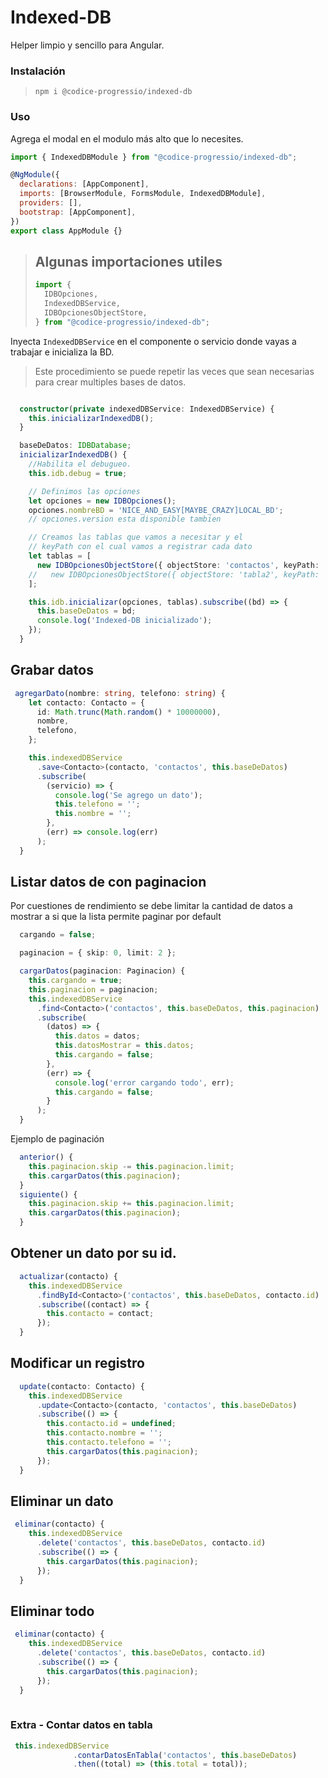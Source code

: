 # Indexed-DB

Helper limpio y sencillo para Angular.

### Instalación

> `npm i @codice-progressio/indexed-db`

### Uso

Agrega el modal en el modulo más alto que lo necesites.

```javascript
import { IndexedDBModule } from "@codice-progressio/indexed-db";

@NgModule({
  declarations: [AppComponent],
  imports: [BrowserModule, FormsModule, IndexedDBModule],
  providers: [],
  bootstrap: [AppComponent],
})
export class AppModule {}
```

> ## Algunas importaciones utiles
>
> ```typescript
> import {
>   IDBOpciones,
>   IndexedDBService,
>   IDBOpcionesObjectStore,
> } from "@codice-progressio/indexed-db";
> ```

Inyecta `IndexedDBService` en el componente o servicio donde vayas a trabajar e inicializa la BD.

> Este procedimiento se puede repetir las veces que sean necesarias para crear multiples bases de datos.

```typescript

  constructor(private indexedDBService: IndexedDBService) {
    this.inicializarIndexedDB();
  }

  baseDeDatos: IDBDatabase;
  inicializarIndexedDB() {
    //Habilita el debugueo.
    this.idb.debug = true;

    // Definimos las opciones
    let opciones = new IDBOpciones();
    opciones.nombreBD = 'NICE_AND_EASY[MAYBE_CRAZY]LOCAL_BD';
    // opciones.version esta disponible tambien

    // Creamos las tablas que vamos a necesitar y el
    // keyPath con el cual vamos a registrar cada dato
    let tablas = [
      new IDBOpcionesObjectStore({ objectStore: 'contactos', keyPath: 'id' }),
    //   new IDBOpcionesObjectStore({ objectStore: 'tabla2', keyPath: 'id' }),
    ];

    this.idb.inicializar(opciones, tablas).subscribe((bd) => {
      this.baseDeDatos = bd;
      console.log('Indexed-DB inicializado');
    });
  }

```

## Grabar datos

```typescript
 agregarDato(nombre: string, telefono: string) {
    let contacto: Contacto = {
      id: Math.trunc(Math.random() * 10000000),
      nombre,
      telefono,
    };

    this.indexedDBService
      .save<Contacto>(contacto, 'contactos', this.baseDeDatos)
      .subscribe(
        (servicio) => {
          console.log('Se agrego un dato');
          this.telefono = '';
          this.nombre = '';
        },
        (err) => console.log(err)
      );
  }
```

## Listar datos de con paginacion

Por cuestiones de rendimiento se debe limitar la
cantidad de datos a mostrar a si que la lista permite paginar por default

```typescript
  cargando = false;

  paginacion = { skip: 0, limit: 2 };

  cargarDatos(paginacion: Paginacion) {
    this.cargando = true;
    this.paginacion = paginacion;
    this.indexedDBService
      .find<Contacto>('contactos', this.baseDeDatos, this.paginacion)
      .subscribe(
        (datos) => {
          this.datos = datos;
          this.datosMostrar = this.datos;
          this.cargando = false;
        },
        (err) => {
          console.log('error cargando todo', err);
          this.cargando = false;
        }
      );
  }


```

Ejemplo de paginación

```typescript
  anterior() {
    this.paginacion.skip -= this.paginacion.limit;
    this.cargarDatos(this.paginacion);
  }
  siguiente() {
    this.paginacion.skip += this.paginacion.limit;
    this.cargarDatos(this.paginacion);
  }


```

## Obtener un dato por su id.

```typescript
  actualizar(contacto) {
    this.indexedDBService
      .findById<Contacto>('contactos', this.baseDeDatos, contacto.id)
      .subscribe((contact) => {
        this.contacto = contact;
      });
  }
```

## Modificar un registro

```typescript
  update(contacto: Contacto) {
    this.indexedDBService
      .update<Contacto>(contacto, 'contactos', this.baseDeDatos)
      .subscribe(() => {
        this.contacto.id = undefined;
        this.contacto.nombre = '';
        this.contacto.telefono = '';
        this.cargarDatos(this.paginacion);
      });
  }


```
## Eliminar un dato 
```typescript
 eliminar(contacto) {
    this.indexedDBService
      .delete('contactos', this.baseDeDatos, contacto.id)
      .subscribe(() => {
        this.cargarDatos(this.paginacion);
      });
  }
```
## Eliminar todo 
```typescript
 eliminar(contacto) {
    this.indexedDBService
      .delete('contactos', this.baseDeDatos, contacto.id)
      .subscribe(() => {
        this.cargarDatos(this.paginacion);
      });
  }
  
```


### Extra - Contar datos en tabla

``` typescript
 this.indexedDBService
              .contarDatosEnTabla('contactos', this.baseDeDatos)
              .then((total) => (this.total = total));
``` 